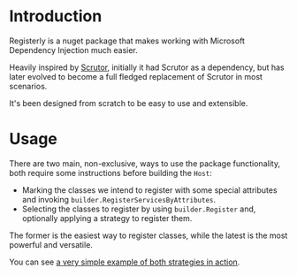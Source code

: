 # Introduction
Registerly is a nuget package that makes working with Microsoft Dependency Injection much easier.

Heavily inspired by [Scrutor](https://github.com/khellang/Scrutor), initially it had Scrutor as a dependency, but has later
evolved to become a full fledged replacement of Scrutor in most scenarios.

It's been designed from scratch to be easy to use and extensible.

# Usage

There are two main, non-exclusive, ways to use the package functionality, both require some instructions before building the `Host`: 

- Marking the classes we intend to register with some special attributes and invoking `builder.RegisterServicesByAttributes`.
- Selecting the classes to register by using `builder.Register` and, optionally applying a strategy to register them.

The former is the easiest way to register classes, while the latest is the most powerful and versatile.

You can see [a very simple example of both strategies in action](https://github.com/manuel-fernandez-rodriguez/DeviantCoding/tree/master/docs/docs/registerly/samples/Registerly.Samples.WebApi).
